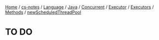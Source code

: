 [Home](https://mengxianbin.github.io) /
[cs-notes](https://mengxianbin.github.io/cs-notes/content) /
[Language](https://mengxianbin.github.io/cs-notes/content/Language) /
[Java](https://mengxianbin.github.io/cs-notes/content/Language/Java) /
[Concurrent](https://mengxianbin.github.io/cs-notes/content/Language/Java/Concurrent) /
[Executor](https://mengxianbin.github.io/cs-notes/content/Language/Java/Concurrent/Executor) /
[Executors](https://mengxianbin.github.io/cs-notes/content/Language/Java/Concurrent/Executor/Executors) /
[Methods](https://mengxianbin.github.io/cs-notes/content/Language/Java/Concurrent/Executor/Executors/Methods) /
[newScheduledThreadPool](https://mengxianbin.github.io/cs-notes/content/Language/Java/Concurrent/Executor/Executors/Methods/newScheduledThreadPool)

# TO DO
